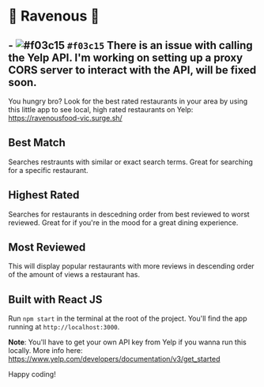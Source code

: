# 🍲 Ravenous 🍲

## - ![#f03c15](https://via.placeholder.com/15/f03c15/f03c15.png) `#f03c15` There is an issue with calling the Yelp API. I'm working on setting up a proxy CORS server to interact with the API, will be fixed soon.

You hungry bro? Look for the best rated restaurants in your area by using this little app to see local, high rated restaurants on Yelp: https://ravenousfood-vic.surge.sh/

## Best Match

Searches restraunts with similar or exact search terms. Great for searching for a specific restaurant.

## Highest Rated

Searches for restaurants in descedning order from best reviewed to worst reviewed. Great for if you're in the mood for a great dining experience.

## Most Reviewed

This will display popular restaurants with more reviews in descending order of the amount of views a restaurant has. 

## Built with React JS

Run `npm start` in the terminal at the root of the project. You'll find the app running at `http://localhost:3000`.

**Note**: You'll have to get your own API key from Yelp if you wanna run this locally. More info here: https://www.yelp.com/developers/documentation/v3/get_started

Happy coding!